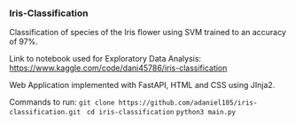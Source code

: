 ### Iris-Classification

Classification of species of the Iris flower using SVM trained to an accuracy of 97%. 

Link to notebook used for Exploratory Data Analysis: https://www.kaggle.com/code/dani45786/iris-classification 

Web Application implemented with FastAPI, HTML and CSS using JInja2.

Commands to run:
```git clone https://github.com/adaniel105/iris-classification.git```
``` cd iris-classification```
```python3 main.py```
